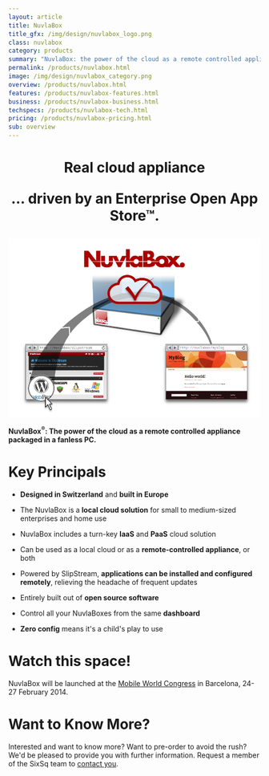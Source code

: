 ```yaml
---
layout: article
title: NuvlaBox
title_gfx: /img/design/nuvlabox_logo.png
class: nuvlabox
category: products
summary: "NuvlaBox: the power of the cloud as a remote controlled appliance packaged in a fanless PC."
permalink: /products/nuvlabox.html
image: /img/design/nuvlabox_category.png
overview: /products/nuvlabox.html
features: /products/nuvlabox-features.html
business: /products/nuvlabox-business.html
techspecs: /products/nuvlabox-tech.html
pricing: /products/nuvlabox-pricing.html
sub: overview
---
```


<p/>

<h1 class="slogan" align="center">Real cloud appliance<p/>... driven by an Enterprise Open App Store™.</h1>

<p align="center"><img src="/img/content/nuvlabox-overview.png" alt="NuvlaBox overview" width="900" /></p>

**NuvlaBox<sup>®</sup>: The power of the cloud as a remote controlled appliance packaged in a fanless PC.** 

Key Principals
========

* **Designed in Switzerland** and **built in Europe** 

* The NuvlaBox is a **local cloud solution** for small to medium-sized enterprises and home use

* NuvlaBox includes a turn-key **IaaS** and **PaaS** cloud solution

* Can be used as a local cloud or as a **remote-controlled appliance**, or both

* Powered by SlipStream, **applications can be installed and configured remotely**, relieving the headache of frequent updates

* Entirely built out of **open source software**

* Control all your NuvlaBoxes from the same **dashboard**

* **Zero config** means it's a child's play to use

Watch this space!
============

NuvlaBox will be launched at the [Mobile World Congress](http://www.mobileworldcongress.com)
in Barcelona, 24-27 February 2014.

Want to Know More?
====

Interested and want to know more? Want to pre-order to avoid the rush?  We'd be pleased to provide you with further information. Request a member of the SixSq team to [contact you](mailto:support@sixsq.com).
